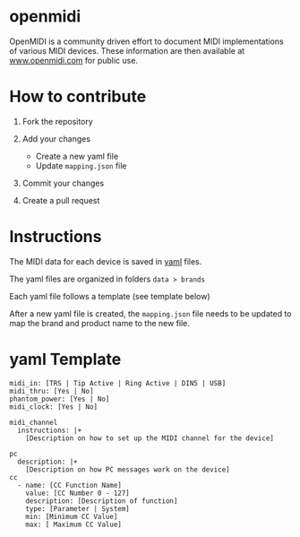 # openmidi
OpenMIDI is a community driven effort to document MIDI implementations of various MIDI devices. These information are then available at www.openmidi.com for public use.

# How to contribute
1. Fork the repository
2. Add your changes
   - Create a new yaml file
   - Update `mapping.json` file
   
3. Commit your changes
4. Create a pull request

# Instructions
The MIDI data for each device is saved in [yaml](https://docs.ansible.com/ansible/latest/reference_appendices/YAMLSyntax.html) files. 

The yaml files are organized in folders `data > brands`

Each yaml file follows a template (see template below)

After a new yaml file is created, the `mapping.json` file needs to be updated to map the brand and product name to the new file.

# yaml Template
    midi_in: [TRS | Tip Active | Ring Active | DIN5 | USB]
    midi_thru: [Yes | No]
    phantom_power: [Yes | No]
    midi_clock: [Yes | No]

    midi_channel
      instructions: |+
        [Description on how to set up the MIDI channel for the device]

    pc
      description: |+
        [Description on how PC messages work on the device]
    cc
      - name: [CC Function Name]
        value: [CC Number 0 - 127]
        description: [Description of function]
        type: [Parameter | System]
        min: [Minimum CC Value]
        max: [ Maximum CC Value]


